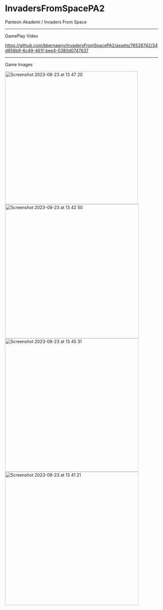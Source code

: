 # InvadersFromSpacePA2
Panteon Akademi / Invaders From Space

--------------------------------------
GamePlay Video


https://github.com/bbernagny/InvadersFromSpacePA2/assets/76526742/34d956b9-6c49-461f-bee4-0380d0747637

--------------------------------------
Game Images

<img width="437" alt="Screenshot 2023-08-23 at 13 47 20" src="https://github.com/bbernagny/InvadersFromSpacePA2/assets/76526742/01eee46b-0767-4113-8c3b-9fec2968e006">
<img width="441" alt="Screenshot 2023-08-23 at 13 42 50" src="https://github.com/bbernagny/InvadersFromSpacePA2/assets/76526742/f8822a63-96f5-41d3-b59f-2459dce0e430">
<img width="439" alt="Screenshot 2023-08-23 at 13 45 31" src="https://github.com/bbernagny/InvadersFromSpacePA2/assets/76526742/b9efb7f0-6aa9-4548-a5f0-779efe824239">
<img width="439" alt="Screenshot 2023-08-23 at 13 41 21" src="https://github.com/bbernagny/InvadersFromSpacePA2/assets/76526742/da121a97-d31d-41ca-8c86-b9b60f2ee225">
